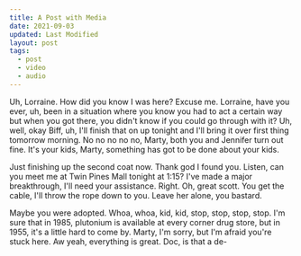 ```yaml
---
title: A Post with Media
date: 2021-09-03
updated: Last Modified
layout: post
tags:
  - post
  - video
  - audio
---
```


Uh, Lorraine. How did you know I was here? Excuse me. Lorraine, have you ever, uh, been in a situation where you know you had to act a certain way but when you got there, you didn't know if you could go through with it? <!-- excerpt -->Uh, well, okay Biff, uh, I'll finish that on up tonight and I'll bring it over first thing tomorrow morning. No no no no no, Marty, both you and Jennifer turn out fine. It's your kids, Marty, something has got to be done about your kids.

Just finishing up the second coat now. Thank god I found you. Listen, can you meet me at Twin Pines Mall tonight at 1:15? I've made a major breakthrough, I'll need your assistance. Right. Oh, great scott. You get the cable, I'll throw the rope down to you. Leave her alone, you bastard.

Maybe you were adopted. Whoa, whoa, kid, kid, stop, stop, stop, stop. I'm sure that in 1985, plutonium is available at every corner drug store, but in 1955, it's a little hard to come by. Marty, I'm sorry, but I'm afraid you're stuck here. Aw yeah, everything is great. Doc, is that a de-
